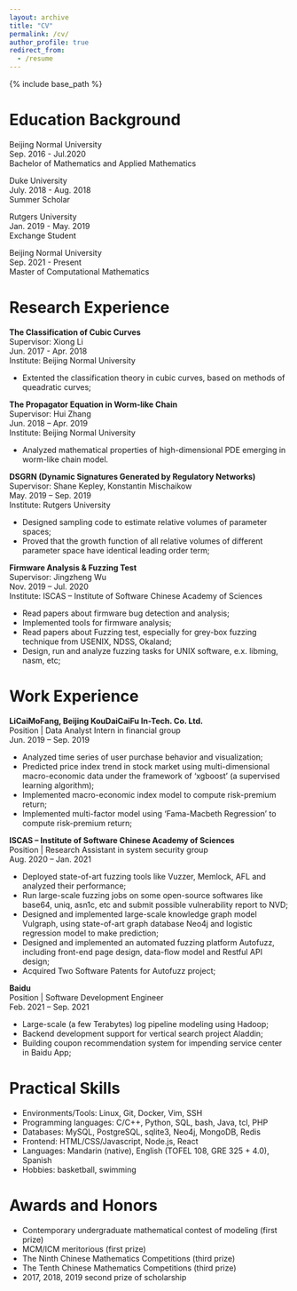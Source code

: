 ```yaml
---
layout: archive
title: "CV"
permalink: /cv/
author_profile: true
redirect_from:
  - /resume
---
```


{% include base_path %}


Education Background
=====
Beijing Normal University<br>
Sep. 2016 - Jul.2020<br>
Bachelor of Mathematics and Applied Mathematics

Duke University<br>
July. 2018 - Aug. 2018<br>
Summer Scholar

Rutgers University<br>
Jan. 2019 - May. 2019<br>
Exchange Student<br>

Beijing Normal University<br>
Sep. 2021 - Present<br>
Master of Computational Mathematics


Research Experience
=====

**The Classification of Cubic Curves**<br>
Supervisor: Xiong Li<br>
Jun. 2017 - Apr. 2018<br>
Institute: Beijing Normal University<br>

+ Extented the classification theory in cubic curves, based on methods of queadratic curves;

**The Propagator Equation in Worm-like Chain**<br>
Supervisor: Hui Zhang<br>
Jun. 2018 – Apr. 2019<br>
Institute: Beijing Normal University<br>

+ Analyzed mathematical properties of high-dimensional PDE emerging in worm-like chain model.

**DSGRN (Dynamic Signatures Generated by Regulatory Networks)**<br>
Supervisor: Shane Kepley, Konstantin Mischaikow<br>
May. 2019 – Sep. 2019<br>
Institute: Rutgers University<br>

+ Designed sampling code to estimate relative volumes of parameter spaces;
+ Proved that the growth function of all relative volumes of different parameter space have identical leading order term;

**Firmware Analysis & Fuzzing Test**<br>
Supervisor: Jingzheng Wu<br>
Nov. 2019 – Jul. 2020<br>
Institute: ISCAS – Institute of Software Chinese Academy of Sciences<br>

+ Read papers about firmware bug detection and analysis;
+ Implemented tools for firmware analysis;
+ Read papers about Fuzzing test, especially for grey-box fuzzing technique from USENIX, NDSS, Okaland;
+ Design, run and analyze fuzzing tasks for UNIX software, e.x. libming, nasm, etc;


Work Experience
=====

**LiCaiMoFang, Beijing KouDaiCaiFu In-Tech. Co. Ltd.**<br>
Position | Data Analyst Intern in financial group<br>
Jun. 2019 – Sep. 2019<br>

+ Analyzed time series of user purchase behavior and visualization;
+ Predicted price index trend in stock market using multi-dimensional macro-economic data under the framework of ‘xgboost’ (a supervised learning algorithm);
+ Implemented macro-economic index model to compute risk-premium return;
+ Implemented multi-factor model using ‘Fama-Macbeth Regression’ to compute risk-premium return;

**ISCAS – Institute of Software Chinese Academy of Sciences**<br>
Position | Research Assistant in system security group<br>
Aug. 2020 – Jan. 2021<br>

+ Deployed state-of-art fuzzing tools like Vuzzer, Memlock, AFL and analyzed their performance;
+ Run large-scale fuzzing jobs on some open-source softwares like base64, uniq, asn1c, etc and submit possible vulnerability report to NVD;
+ Designed and implemented large-scale knowledge graph model Vulgraph, using state-of-art graph database Neo4j and logistic regression model to make prediction;
+ Designed and implemented an automated fuzzing platform Autofuzz, including front-end page design, data-flow model and Restful API design;
+ Acquired Two Software Patents for Autofuzz project;

**Baidu**<br>
Position | Software Development Engineer<br>
Feb. 2021 – Sep. 2021<br>

+ Large-scale (a few Terabytes) log pipeline modeling using Hadoop;
+ Backend development support for vertical search project Aladdin;
+ Building coupon recommendation system for impending service center in Baidu App;




Practical Skills
=====

+ Environments/Tools: Linux, Git, Docker, Vim, SSH
+ Programming languages: C/C++, Python, SQL, bash, Java, tcl, PHP
+ Databases: MySQL, PostgreSQL, sqlite3, Neo4j, MongoDB, Redis
+ Frontend: HTML/CSS/Javascript, Node.js, React
+ Languages: Mandarin (native), English (TOFEL 108, GRE 325 + 4.0), Spanish
+ Hobbies: basketball, swimming



Awards and Honors
=====

+ Contemporary undergraduate mathematical contest of modeling (first prize)
+ MCM/ICM meritorious (first prize)
+ The Ninth Chinese Mathematics Competitions (third prize)
+ The Tenth Chinese Mathematics Competitions (third prize)
+ 2017, 2018, 2019 second prize of scholarship

